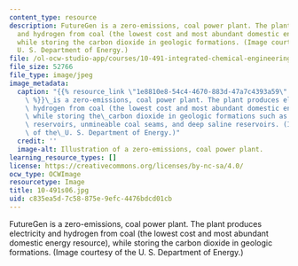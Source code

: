 ```yaml
---
content_type: resource
description: FutureGen is a zero-emissions, coal power plant. The plant produces electricity
  and hydrogen from coal (the lowest cost and most abundant domestic energy resource),
  while storing the carbon dioxide in geologic formations. (Image courtesy of the
  U. S. Department of Energy.)
file: /ol-ocw-studio-app/courses/10-491-integrated-chemical-engineering-ii-spring-2006/c835ea5d7c58875e9efc4476bdcd01cb_10-491s06.jpg
file_size: 52766
file_type: image/jpeg
image_metadata:
  caption: "{{% resource_link \"1e8810e8-54c4-4670-883d-47a7c4393a59\" \"FutureGen\"\
    \ %}}\_is a zero-emissions, coal power plant. The plant produces electricity and\
    \ hydrogen from coal (the lowest cost and most abundant domestic energy resource),\
    \ while storing the\_carbon dioxide in geologic formations such as oil and gas\
    \ reservoirs, unmineable coal seams, and deep saline reservoirs. (Image courtesy\
    \ of the\_U. S. Department of Energy.)"
  credit: ''
  image-alt: Illustration of a zero-emissions, coal power plant.
learning_resource_types: []
license: https://creativecommons.org/licenses/by-nc-sa/4.0/
ocw_type: OCWImage
resourcetype: Image
title: 10-491s06.jpg
uid: c835ea5d-7c58-875e-9efc-4476bdcd01cb
---
```

FutureGen is a zero-emissions, coal power plant. The plant produces electricity and hydrogen from coal (the lowest cost and most abundant domestic energy resource), while storing the carbon dioxide in geologic formations. (Image courtesy of the U. S. Department of Energy.)
